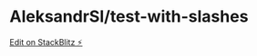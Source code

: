 # AleksandrSl/test-with-slashes

[Edit on StackBlitz ⚡️](https://local.stackblitz.com:3000/edit/js-c3zt9p0000-ggk81d)